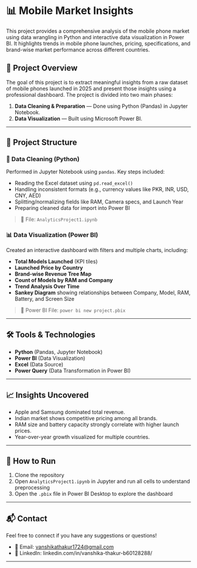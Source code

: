 # 📊 Mobile Market Insights

This project provides a comprehensive analysis of the mobile phone market using data wrangling in Python and interactive data visualization in Power BI. It highlights trends in mobile phone launches, pricing, specifications, and brand-wise market performance across different countries.

## 🚀 Project Overview

The goal of this project is to extract meaningful insights from a raw dataset of mobile phones launched in 2025 and present those insights using a professional dashboard. The project is divided into two main phases:

1. **Data Cleaning & Preparation** — Done using Python (Pandas) in Jupyter Notebook.
2. **Data Visualization** — Built using Microsoft Power BI.

---

## 📂 Project Structure

### 🔧 Data Cleaning (Python)

Performed in Jupyter Notebook using `pandas`. Key steps included:

- Reading the Excel dataset using `pd.read_excel()`
- Handling inconsistent formats (e.g., currency values like PKR, INR, USD, CNY, AED)
- Splitting/normalizing fields like RAM, Camera specs, and Launch Year
- Preparing cleaned data for import into Power BI

> 📎 File: `AnalyticsProject1.ipynb`

### 📊 Data Visualization (Power BI)

Created an interactive dashboard with filters and multiple charts, including:

- **Total Models Launched** (KPI tiles)
- **Launched Price by Country**
- **Brand-wise Revenue Tree Map**
- **Count of Models by RAM and Company**
- **Trend Analysis Over Time**
- **Sankey Diagram** showing relationships between Company, Model, RAM, Battery, and Screen Size

> 📎 Power BI File: `power bi new project.pbix`


---

## 🛠️ Tools & Technologies

- **Python** (Pandas, Jupyter Notebook)
- **Power BI** (Data Visualization)
- **Excel** (Data Source)
- **Power Query** (Data Transformation in Power BI)

---

## 📈 Insights Uncovered

- Apple and Samsung dominated total revenue.
- Indian market shows competitive pricing among all brands.
- RAM size and battery capacity strongly correlate with higher launch prices.
- Year-over-year growth visualized for multiple countries.

---

## 📌 How to Run

1. Clone the repository
2. Open `AnalyticsProject1.ipynb` in Jupyter and run all cells to understand preprocessing
3. Open the `.pbix` file in Power BI Desktop to explore the dashboard

---

## 📬 Contact

Feel free to connect if you have any suggestions or questions!

- 📧 Email: vanshikathakur1724@gmail.com
- 🔗 LinkedIn: linkedin.com/in/vanshika-thakur-b60128288/

---


